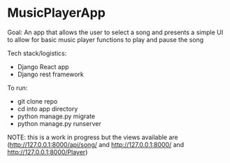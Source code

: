 # MusicPlayerApp

Goal: An app that allows the user to select a song and presents a simple UI to allow for basic music player functions to play and pause the song 

Tech stack/logistics: 
* Django React app 
* Django rest framework 

To run: 
* git clone repo 
* cd into app directory 
* python manage.py migrate
* python manage.py runserver 

NOTE: this is a work in progress but the views available are (http://127.0.0.1:8000/api/song/ and http://127.0.0.1:8000/ and http://127.0.0.1:8000/Player)



